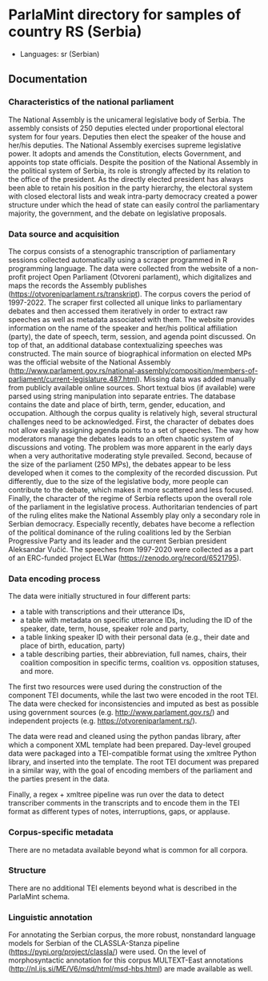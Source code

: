 # ParlaMint directory for samples of country RS (Serbia)

- Languages: sr (Serbian)



## Documentation

### Characteristics of the national parliament

The National Assembly is the unicameral legislative body of Serbia. The assembly consists of 250 deputies elected under proportional electoral system for four years. Deputies then elect the speaker of the house and her/his deputies. The National Assembly exercises supreme legislative power. It adopts and amends the Constitution, elects Government, and appoints top state officials. Despite the position of the National Assembly in the political system of Serbia, its role is strongly affected by its relation to the office of the president. As the directly elected president has always been able to retain his position in the party hierarchy, the electoral system with closed electoral lists and weak intra-party democracy created a power structure under which the head of state can easily control the parliamentary majority, the government, and the debate on legislative proposals.

### Data source and acquisition

The corpus consists of a stenographic transcription of parliamentary sessions collected automatically using a scraper programmed in R programming language. The data were collected from the website of a non-profit project Open Parliament (Otvoreni parlament), which digitalizes and maps the records the Assembly publishes (https://otvoreniparlament.rs/transkript). The corpus covers the period of 1997-2022. The scraper first collected all unique links to parliamentary debates and then accessed them iteratively in order to extract raw speeches as well as metadata associated with them. The website provides information on the name of the speaker and her/his political affiliation (party), the date of speech, term, session, and agenda point discussed. On top of that, an additional database contextualizing speeches was constructed. The main source of biographical information on elected MPs was the official website of the National Assembly (http://www.parlament.gov.rs/national-assembly/composition/members-of-parliament/current-legislature.487.html). Missing data was added manually from publicly available online sources. Short textual bios (if available) were parsed using string manipulation into separate entries. The database contains the date and place of birth, term, gender, education, and occupation. Although the corpus quality is relatively high, several structural challenges need to be acknowledged. First, the character of debates does not allow easily assigning agenda points to a set of speeches. The way how moderators manage the debates leads to an often chaotic system of discussions and voting. The problem was more apparent in the early days when a very authoritative moderating style prevailed. Second, because of the size of the parliament (250 MPs), the debates appear to be less developed when it comes to the complexity of the recorded discussion. Put differently, due to the size of the legislative body, more people can contribute to the debate, which makes it more scattered and less focused. Finally, the character of the regime of Serbia reflects upon the overall role of the parliament in the legislative process. Authoritarian tendencies of part of the ruling elites make the National Assembly play only a secondary role in Serbian democracy. Especially recently, debates have become a reflection of the political dominance of the ruling coalitions led by the Serbian Progressive Party and its leader and the current Serbian president Aleksandar Vučić. The speeches from 1997-2020 were collected as a part of an ERC-funded project ELWar (https://zenodo.org/record/6521795).

### Data encoding process

The data were initially structured in four different parts:

- a table with transcriptions and their utterance IDs,
- a table with metadata on specific utterance IDs, including the ID of the speaker, date, term, house, speaker role and party,
- a table linking speaker ID with their personal data (e.g., their date and place of birth, education, party)
- a table describing parties, their abbreviation, full names, chairs, their coalition composition in specific terms, coalition vs. opposition statuses, and more.

The first two resources were used during the construction of the component TEI documents, while the last two were encoded in the root TEI. The data were checked for inconsistencies and imputed as best as possible using government sources (e.g. http://www.parlament.gov.rs/) and independent projects (e.g. https://otvoreniparlament.rs/).

The data were read and cleaned using the python pandas library, after which a component XML template had been prepared. Day-level grouped data were packaged into a TEI-compatible format using the xmltree Python library, and inserted into the template. The root TEI document was prepared in a similar way, with the goal of encoding members of the parliament and the parties present in the data.

Finally, a regex + xmltree pipeline was run over the data to detect transcriber comments in the transcripts and to encode them in the TEI format as different types of notes, interruptions, gaps, or applause.

### Corpus-specific metadata

There are no metadata available beyond what is common for all corpora.

### Structure

There are no additional TEI elements beyond what is described in the ParlaMint schema.

### Linguistic annotation

For annotating the Serbian corpus, the more robust, nonstandard language models for Serbian of the CLASSLA-Stanza pipeline (https://pypi.org/project/classla/) were used. On the level of morphosyntactic annotation for this corpus MULTEXT-East annotations (http://nl.ijs.si/ME/V6/msd/html/msd-hbs.html) are made available as well.
